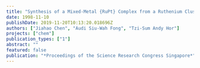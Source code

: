 ```yaml
---
title: "Synthesis of a Mixed-Metal {RuPt} Complex from a Ruthenium Cluster"
date: 1998-11-10
publishDate: 2019-11-20T10:13:20.018696Z
authors: ["Jiahao Chen", "Audi Siu-Wah Fong", "Tzi-Sum Andy Hor"]
projects: ["chem"]
publication_types: ["1"]
abstract: ""
featured: false
publication: "*Proceedings of the Science Research Congress Singapore*"
---
```



